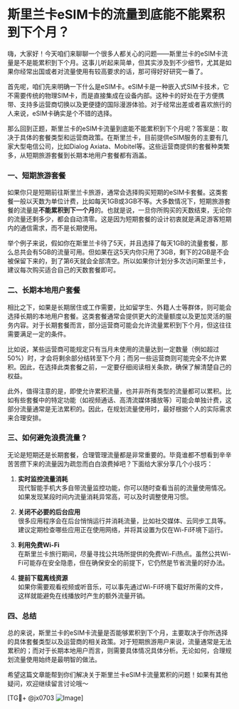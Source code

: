 # 斯里兰卡eSIM卡的流量到底能不能累积到下个月？

嗨，大家好！今天咱们来聊聊一个很多人都关心的问题——斯里兰卡的eSIM卡流量是不是能累积到下个月。这事儿听起来简单，但其实涉及到不少细节，尤其是如果你经常出国或者对流量使用有较高要求的话，那可得好好研究一番了。

首先呢，咱们先来明确一下什么是eSIM卡。eSIM卡是一种嵌入式SIM卡技术，它不需要传统的物理SIM卡，而是直接集成在设备内部。这种卡的好处在于方便携带、支持多运营商切换以及更便捷的国际漫游体验。对于经常出差或者喜欢旅行的人来说，eSIM卡确实是个不错的选择。

那么回到正题，斯里兰卡的eSIM卡流量到底能不能累积到下个月呢？答案是：取决于具体的套餐类型和运营商政策。在斯里兰卡，目前提供eSIM服务的主要有几家大型电信公司，比如Dialog Axiata、Mobitel等。这些运营商提供的套餐种类繁多，从短期旅游套餐到长期本地用户套餐都有涵盖。

### 一、短期旅游套餐

如果你只是短期前往斯里兰卡旅游，通常会选择购买短期的eSIM卡套餐。这类套餐一般以天数为单位计费，比如每天1GB或3GB不等。大多数情况下，短期旅游套餐的流量是**不能累积到下一个月**的。也就是说，一旦你所购买的天数结束，无论你的流量还剩多少，都会自动清零。这是因为短期套餐的设计初衷就是满足游客短期内的通信需求，而不是长期使用。

举个例子来说，假如你在斯里兰卡待了5天，并且选择了每天1GB的流量套餐，那么总共会有5GB的流量可用。但如果在这5天内你只用了3GB，剩下的2GB是不会被保留下来的，到了第6天就会全部清空。所以如果你计划分多次访问斯里兰卡，建议每次购买适合自己的天数套餐即可。

### 二、长期本地用户套餐

相比之下，如果是长期居住或工作需要，比如留学生、外籍人士等群体，则可能会选择长期的本地用户套餐。这类套餐通常会提供更大的流量额度以及更加灵活的服务内容。对于长期套餐而言，部分运营商可能会允许流量累积到下个月，但这往往需要满足一定的条件。

比如说，某些运营商可能规定只有当月未使用的流量达到一定数量（例如超过50%）时，才会将剩余部分结转至下个月；而另一些运营商则可能完全不允许累积。因此，在选择此类套餐之前，一定要仔细阅读相关条款，确保了解清楚自己的权益。

此外，值得注意的是，即使允许累积流量，也并非所有类型的流量都可以累积。比如有些套餐中的特定功能（如视频通话、高清流媒体播放等）可能会单独计费，这部分流量通常是无法累积的。因此，在规划流量使用时，最好根据个人的实际需求来合理安排。

### 三、如何避免浪费流量？

无论是短期还是长期套餐，合理管理流量都是非常重要的。毕竟谁都不想看到辛辛苦苦攒下来的流量因为疏忽而白白浪费掉吧？下面给大家分享几个小技巧：

1. **实时监控流量消耗**  
   现代智能手机大多自带流量监控功能，你可以随时查看当前的流量使用情况。如果发现某段时间内流量消耗异常高，可以及时调整使用习惯。

2. **关闭不必要的后台应用**  
   很多应用程序会在后台悄悄运行并消耗流量，比如社交媒体、云同步工具等。建议定期检查哪些应用正在使用网络，并将其设置为仅在Wi-Fi环境下运行。

3. **利用免费Wi-Fi**  
   在斯里兰卡旅行期间，尽量寻找公共场所提供的免费Wi-Fi热点。虽然公共Wi-Fi可能存在安全隐患，但在确保安全的前提下，它仍然是节省流量的好办法。

4. **提前下载离线资源**  
   如果你需要观看视频或听音乐，可以事先通过Wi-Fi环境下载好所需的文件，这样就能避免在线播放时产生的额外流量开销。

### 四、总结

总的来说，斯里兰卡的eSIM卡流量是否能够累积到下个月，主要取决于你所选择的具体套餐类型以及运营商的相关政策。对于短期旅游用户来说，流量通常是无法累积的；而对于长期本地用户而言，则需要具体情况具体分析。无论如何，合理规划流量使用始终是最明智的做法。

希望这篇文章能帮到你们解决关于斯里兰卡eSIM卡流量累积的问题！如果有其他疑问，欢迎继续留言讨论哦～ 

[TG💪+ @jx0703 ![Image](https://github.com/user-attachments/assets/dbca1d08-cadb-493c-b0ec-ad6f7a83f270)]